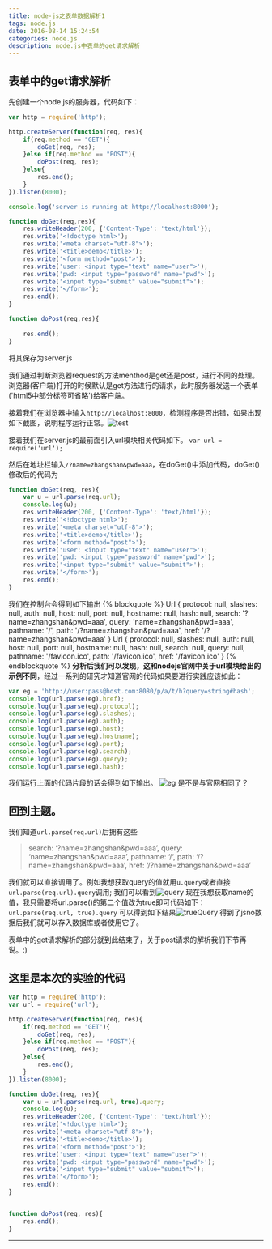```yaml
---
title: node-js之表单数据解析1
tags: node.js
date: 2016-08-14 15:24:54
categories: node.js
description: node.js中表单的get请求解析
---
```


表单中的get请求解析
-------------------
先创建一个node.js的服务器，代码如下：
```javascript server.js
var http = require('http');

http.createServer(function(req, res){
	if(req.method == "GET"){
		doGet(req, res);
	}else if(req.method == "POST"){
		doPost(req, res);
	}else{
		res.end();
	}
}).listen(8000);

console.log('server is running at http://localhost:8000');

function doGet(req,res){
	res.writeHeader(200, {'Content-Type': 'text/html'});
	res.write('<!doctype html>');
	res.write('<meta charset="utf-8">');
	res.write('<title>demo</title>');
	res.write('<form method="post">');
	res.write('user: <input type="text" name="user">');
	res.write('pwd: <input type="password" name="pwd">');
	res.write('<input type="submit" value="submit">');
	res.write('</form>');
	res.end();
}

function doPost(req,res){
	
	res.end();
}
```
将其保存为server.js

我们通过判断浏览器request的方法menthod是get还是post，进行不同的处理。浏览器(客户端)打开的时候默认是get方法进行的请求，此时服务器发送一个表单('html5中部分标签可省略')给客户端。

接着我们在浏览器中输入`http://localhost:8000`，检测程序是否出错，如果出现如下截图，说明程序运行正常。![test][]

接着我们在server.js的最前面引入url模块相关代码如下。
`var url = require('url');`

然后在地址栏输入`/?name=zhangshan&pwd=aaa`，在doGet()中添加代码，doGet()修改后的代码为
```javascript server.js
function doGet(req, res){
	var u = url.parse(req.url);
	console.log(u);
	res.writeHeader(200, {'Content-Type': 'text/html'});
	res.write('<!doctype html>');
	res.write('<meta charset="utf-8">');
	res.write('<title>demo</title>');
	res.write('<form method="post">');
	res.write('user: <input type="text" name="user">');
	res.write('pwd: <input type="password" name="pwd">');
	res.write('<input type="submit" value="submit">');
	res.write('</form>');
	res.end();
}
```

我们在控制台会得到如下输出
{% blockquote %}
Url {
  protocol: null,
  slashes: null,
  auth: null,
  host: null,
  port: null,
  hostname: null,
  hash: null,
  search: '?name=zhangshan&pwd=aaa',
  query: 'name=zhangshan&pwd=aaa',
  pathname: '/',
  path: '/?name=zhangshan&pwd=aaa',
  href: '/?name=zhangshan&pwd=aaa' }
Url {
  protocol: null,
  slashes: null,
  auth: null,
  host: null,
  port: null,
  hostname: null,
  hash: null,
  search: null,
  query: null,
  pathname: '/favicon.ico',
  path: '/favicon.ico',
  href: '/favicon.ico' }
{% endblockquote %}
**分析后我们可以发现，这和nodejs官网中关于url模块给出的示例不同**，经过一系列的研究才知道官网的代码如果要进行实践应该如此：
```javascript example.js
var eg = 'http://user:pass@host.com:8080/p/a/t/h?query=string#hash';
console.log(url.parse(eg).href);
console.log(url.parse(eg).protocol);
console.log(url.parse(eg).slashes);
console.log(url.parse(eg).auth);
console.log(url.parse(eg).host);
console.log(url.parse(eg).hostname);
console.log(url.parse(eg).port);
console.log(url.parse(eg).search);
console.log(url.parse(eg).query);
console.log(url.parse(eg).hash);
```
我们运行上面的代码片段的话会得到如下输出。
![eg][]
是不是与官网相同了？

回到主题。
---------

我们知道`url.parse(req.url)`后拥有这些
> search: ‘?name=zhangshan&pwd=aaa’,
query: ‘name=zhangshan&pwd=aaa’,
pathname: ‘/‘,
path: ‘/?name=zhangshan&pwd=aaa’,
href: ‘/?name=zhangshan&pwd=aaa’ 

我们就可以直接调用了。例如我想获取query的值就用`u.query`或者直接`url.parse(req.url).query`调用;
我们可以看到![query][]
现在我想获取name的值，我只需要将url.parse()的第二个值改为true即可代码如下：
`url.parse(req.url, true).query`
可以得到如下结果![trueQuery][]
得到了jsno数据后我们就可以存入数据库或者使用它了。

表单中的get请求解析的部分就到此结束了，关于post请求的解析我们下节再说。:)

这里是本次的实验的代码
----------------------
```javascript server.js
var http = require('http');
var url = require('url');

http.createServer(function(req, res){
	if(req.method == "GET"){
		doGet(req, res);
	}else if(req.method == "POST"){
		doPost(req, res);
	}else{
		res.end();
	}
}).listen(8000);

function doGet(req, res){
	var u = url.parse(req.url, true).query;
	console.log(u);
	res.writeHeader(200, {'Content-Type': 'text/html'});
	res.write('<!doctype html>');
	res.write('<meta charset="utf-8">');
	res.write('<title>demo</title>');
	res.write('<form method="post">');
	res.write('user: <input type="text" name="user">');
	res.write('pwd: <input type="password" name="pwd">');
	res.write('<input type="submit" value="submit">');
	res.write('</form>');
	res.end();
}


function doPost(req, res){
	res.end();
}
```
-------------------------------------------------------------------


[test]: /images/nodejs/formTest.png
[eg]: /images/nodejs/eg.png
[query]: /images/nodejs/query.png
[trueQuery]: /images/nodejs/trueQuery.png


